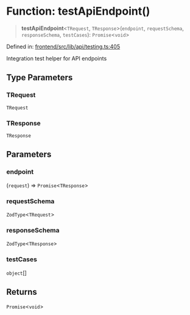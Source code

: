 # Function: testApiEndpoint()

> **testApiEndpoint**\<`TRequest`, `TResponse`\>(`endpoint`, `requestSchema`, `responseSchema`, `testCases`): `Promise`\<`void`\>

Defined in: [frontend/src/lib/api/testing.ts:405](https://github.com/lsendel/sass/blob/ca8b2b87627589617e0de57047e1f50d53e78078/frontend/src/lib/api/testing.ts#L405)

Integration test helper for API endpoints

## Type Parameters

### TRequest

`TRequest`

### TResponse

`TResponse`

## Parameters

### endpoint

(`request`) => `Promise`\<`TResponse`\>

### requestSchema

`ZodType`\<`TRequest`\>

### responseSchema

`ZodType`\<`TResponse`\>

### testCases

`object`[]

## Returns

`Promise`\<`void`\>
